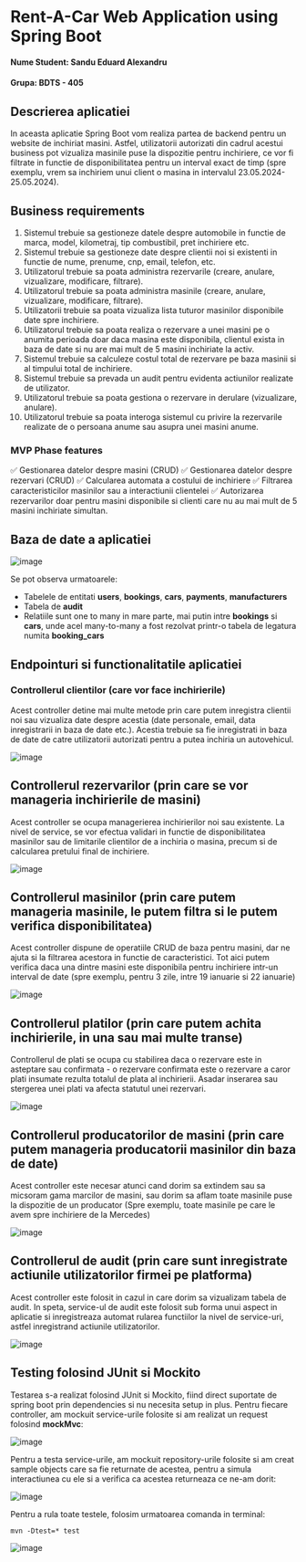 # Rent-A-Car Web Application using Spring Boot

#### Nume Student: Sandu Eduard Alexandru 
#### Grupa: BDTS - 405

## Descrierea aplicatiei

In aceasta aplicatie Spring Boot vom realiza partea de backend pentru un website de inchiriat masini.
Astfel, utilizatorii autorizati din cadrul acestui business pot vizualiza masinile puse la dispozitie pentru inchiriere, ce vor fi filtrate in functie de disponibilitatea pentru un interval exact de timp (spre exemplu, vrem sa inchiriem unui client o masina in intervalul 23.05.2024-25.05.2024).

## Business requirements

1. Sistemul trebuie sa gestioneze datele despre automobile in functie de marca, model, kilometraj, tip combustibil, pret inchiriere etc.
2. Sistemul trebuie sa gestioneze date despre clientii noi si existenti in functie de nume, prenume, cnp, email, telefon, etc.
3. Utilizatorul trebuie sa poata administra rezervarile (creare, anulare, vizualizare, modificare, filtrare).
4. Utilizatorul trebuie sa poata administra masinile (creare, anulare, vizualizare, modificare, filtrare).
5. Utilizatorii trebuie sa poata vizualiza lista tuturor masinilor disponibile date spre inchiriere.
6. Utilizatorul trebuie sa poata realiza o rezervare a unei masini pe o anumita perioada doar daca masina este disponibila, clientul exista in baza de date si nu are mai mult de 5 masini inchiriate la activ.
7. Sistemul trebuie sa calculeze costul total de rezervare pe baza masinii si al timpului total de inchiriere.
8. Sistemul trebuie sa prevada un audit pentru evidenta actiunilor realizate de utilizator.
9. Utilizatorul trebuie sa poata gestiona o rezervare in derulare (vizualizare, anulare).
10. Utilizatorul trebuie sa poata interoga sistemul cu privire la rezervarile realizate de o persoana anume sau asupra unei masini anume.

### MVP Phase features

✅ Gestionarea datelor despre masini (CRUD)
✅ Gestionarea datelor despre rezervari (CRUD)
✅ Calcularea automata a costului de inchiriere
✅ Filtrarea caracteristicilor masinilor sau a interactiunii clientelei
✅ Autorizarea rezervarilor doar pentru masini disponibile si clienti care nu au mai mult de 5 masini inchiriate simultan.

## Baza de date a aplicatiei

![image](https://github.com/user-attachments/assets/ec713199-545c-4e52-8f0f-1b9ea1fddf43)

Se pot observa urmatoarele:

- Tabelele de entitati **users**, **bookings**, **cars**, **payments**, **manufacturers**
- Tabela de **audit**
- Relatiile sunt one to many in mare parte, mai putin intre **bookings** si **cars**, unde acel many-to-many a fost rezolvat printr-o tabela de legatura numita **booking_cars**

## Endpointuri si functionalitatile aplicatiei 

### Controllerul clientilor (care vor face inchirierile)

Acest controller detine mai multe metode prin care putem inregistra clientii noi sau vizualiza date despre acestia (date personale, email, data inregistrarii in baza de date etc.). Acestia trebuie sa fie inregistrati in baza de date de catre utilizatorii autorizati pentru a putea inchiria un autovehicul.

![image](https://github.com/user-attachments/assets/9d9e982b-e02a-418e-a4fc-248dc10c939e)

## Controllerul rezervarilor (prin care se vor manageria inchirierile de masini)

Acest controller se ocupa managerierea inchirierilor noi sau existente. La nivel de service, se vor efectua validari in functie de disponibilitatea masinilor sau de limitarile clientilor de a inchiria o masina, precum si de calcularea pretului final de inchiriere.

![image](https://github.com/user-attachments/assets/c438f717-b44c-4f8a-aa40-56f132da22c9)

## Controllerul masinilor (prin care putem manageria masinile, le putem filtra si le putem verifica disponibilitatea)

Acest controller dispune de operatiile CRUD de baza pentru masini, dar ne ajuta si la filtrarea acestora in functie de caracteristici. Tot aici putem verifica daca una dintre masini este disponibila pentru inchiriere intr-un interval de date (spre exemplu, pentru 3 zile, intre 19 ianuarie si 22 ianuarie)

![image](https://github.com/user-attachments/assets/f5d4c7b3-2003-4082-bdb7-5351b1b0d2fc)

## Controllerul platilor (prin care putem achita inchirierile, in una sau mai multe transe)

Controllerul de plati se ocupa cu stabilirea daca o rezervare este in asteptare sau confirmata - o rezervare confirmata este o rezervare a caror plati insumate rezulta totalul de plata al inchirierii. Asadar inserarea sau stergerea unei plati va afecta statutul unei rezervari.

![image](https://github.com/user-attachments/assets/dc509b49-6366-4031-94b6-dc22ee4b67b5)

## Controllerul producatorilor de masini (prin care putem manageria producatorii masinilor din baza de date)

Acest controller este necesar atunci cand dorim sa extindem sau sa micsoram gama marcilor de masini, sau dorim sa aflam toate masinile puse la dispozitie de un producator (Spre exemplu, toate masinile pe care le avem spre inchiriere de la Mercedes)

![image](https://github.com/user-attachments/assets/302fb590-628b-47f1-8b90-6686a816e515)

## Controllerul de audit (prin care sunt inregistrate actiunile utilizatorilor firmei pe platforma)

Acest controller este folosit in cazul in care dorim sa vizualizam tabela de audit. In speta, service-ul de audit este folosit sub forma unui aspect in aplicatie si inregistreaza automat rularea functiilor la nivel de service-uri, astfel inregistrand actiunile utilizatorilor.

![image](https://github.com/user-attachments/assets/f7b6f92b-303f-45d9-b6c0-4d07e12f7938)

## Testing folosind JUnit si Mockito

Testarea s-a realizat folosind JUnit si Mockito, fiind direct suportate de spring boot prin dependencies si nu necesita setup in plus. Pentru fiecare controller, am mockuit service-urile folosite si am realizat un request folosind **mockMvc**:

![image](https://github.com/user-attachments/assets/9d538763-07de-48b2-887c-116b2c88131e)

Pentru a testa service-urile, am mockuit repository-urile folosite si am creat sample objects care sa fie returnate de acestea, pentru a simula interactiunea cu ele si a verifica ca acestea returneaza ce ne-am dorit:

![image](https://github.com/user-attachments/assets/77c88369-1b67-4126-9161-dbb92877da03)

Pentru a rula toate testele, folosim urmatoarea comanda in terminal:

```
mvn -Dtest=* test
```

![image](https://github.com/user-attachments/assets/fb78eccd-b744-401b-90e4-ebbe955bb485)


